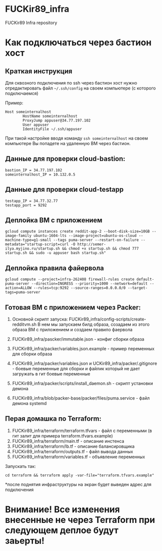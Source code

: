 # FUCKir89_infra
FUCKir89 Infra repository

# Как подключаться через бастион хост

## Краткая инструкция

Для сквозного подключения по ssh через бастион хост нужно отредактировать файл `~/.ssh/config` на своем компьютере (с которого подключаемся)

Пример:

```
Host someinternalhost
        HostName someinternalhost
        ProxyJump appuser@34.77.197.102
        User appuser
        IdentityFile ~/.ssh/appuser
```

При такой настройке вводя команду `ssh someinternalhost` на своем компьютере Вы попадете на удаленную ВМ через бастион.


## Данные для проверки cloud-bastion:
```
bastion_IP = 34.77.197.102
someinternalhost_IP = 10.132.0.5
```
## Данные для проверки cloud-testapp
```
testapp_IP = 34.77.32.77
testapp_port = 9292
```

## Деплойка ВМ с приложением
```
gcloud compute instances create reddit-app-2 --boot-disk-size=10GB --image-family ubuntu-1604-lts --image-project=ubuntu-os-cloud --machine-type=g1-small --tags puma-server --restart-on-failure --metadata="startup-script=curl -O http://semer-ilya.myjino.ru/startup.sh && chmod +x startup.sh && chmod 777 startup.sh && sudo -u appuser bash startup.sh"
```

## Деплойка правила файервола
```
gcloud compute --project=infra-262408 firewall-rules create default-puma-server --direction=INGRESS --priority=1000 --network=default --action=ALLOW --rules=tcp:9292 --source-ranges=0.0.0.0/0 --target-tags=puma-server
```

## Готовая ВМ с приложением через Packer:

1. Основной скрипт запуска: FUCKir89_infra/config-scripts/create-redditvm.sh
В нем мы запускаем билд образа, созадаем из этого образа ВМ с приложением и создаем правило фаервола

2. FUCKir89_infra/pascker/immutable.json - конфиг сборки образа

3. FUCKir89_infra/packer/variables.json.example - пример переменных для сборки образа

4. FUCKir89_infra/packer/variables.json и UCKir89_infra/packer/.gitignore - боевые переменные для сборки и файлик который не дает загружать в гит боевые переменные

5. FUCKir89_infra/packer/scripts/install_daemon.sh - скрипт установки демона

6. FUCKir89_infra/blob/packer-base/packer/files/puma.service - файл демона systemd


## Перая домашка по Terraform:

1. FUCKir89_infra/terraform/terraform.tfvars - файл с переменными (в гит залит для примера terraform.tfvars.example)
2. FUCKir89_infra/terraform/main.tf - описание инстенса
3. FUCKir89_infra/terraform/lb.tf - описание балансировщика
4. FUCKir89_infra/terraform/outputs.tf - файл вывода данных
5. FUCKir89_infra/terraform/variables.tf - объявление переменных

Запускать так:
```
cd terraform && terraform apply -var-file="terraform.tfvars.example"
```
*после поднятия инфраструктуры на экран будет выведен адрес для подключения

# Внимание! Все изменения внесенные не через Terraform при следующем деплое будут заьерты!
